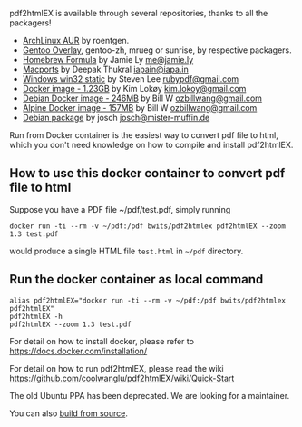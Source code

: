 pdf2htmlEX is available through several repositories, thanks to all the packagers!

 * [ArchLinux AUR](https://aur.archlinux.org/packages/pdf2htmlex-git/) by roentgen.
 * [Gentoo Overlay](http://gpo.zugaina.org/app-text/pdf2htmlex), gentoo-zh, mrueg or sunrise, by respective packagers. 
 * [Homebrew Formula](https://github.com/mxcl/homebrew/blob/master/Library/Formula/pdf2htmlex.rb) by Jamie Ly <me@jamie.ly>
 * [Macports](https://trac.macports.org/browser/trunk/dports/textproc/pdf2htmlex/Portfile) by Deepak Thukral <iapain@iapa.in>
 * [Windows win32 static](http://soft.rubypdf.com/software/pdf2htmlex-windows-verion) by Steven Lee <rubypdf@gmail.com>
 * [Docker image - 1.23GB](https://registry.hub.docker.com/u/klokoy/pdf2htmlex/) by Kim Lokøy <kim.lokoy@gmail.com>
 * [Debian Docker image - 246MB](https://hub.docker.com/r/bwits/pdf2htmlex/) by Bill W <ozbillwang@gmail.com>
 * [Alpine Docker image - 157MB](https://hub.docker.com/r/bwits/pdf2htmlex-alpine/) by Bill W <ozbillwang@gmail.com>
 * [Debian package](https://packages.debian.org/sid/pdf2htmlex) by josch <josch@mister-muffin.de>

Run from Docker container is the easiest way to convert pdf file to html, which you don't need knowledge on how to compile and install pdf2htmlEX.

## How to use this docker container to convert pdf file to html
Suppose you have a PDF file ~/pdf/test.pdf, simply running

    docker run -ti --rm -v ~/pdf:/pdf bwits/pdf2htmlex pdf2htmlEX --zoom 1.3 test.pdf

would produce a single HTML file `test.html` in `~/pdf` directory.

## Run the docker container as local command

    alias pdf2htmlEX="docker run -ti --rm -v ~/pdf:/pdf bwits/pdf2htmlex pdf2htmlEX"
    pdf2htmlEX -h 
    pdf2htmlEX --zoom 1.3 test.pdf

For detail on how to install docker, please refer to https://docs.docker.com/installation/

For detail on how to run pdf2htmlEX, please read the wiki https://github.com/coolwanglu/pdf2htmlEX/wiki/Quick-Start

The old Ubuntu PPA has been deprecated. We are looking for a maintainer.

You can also [build from source](https://github.com/coolwanglu/pdf2htmlEX/wiki/Building).